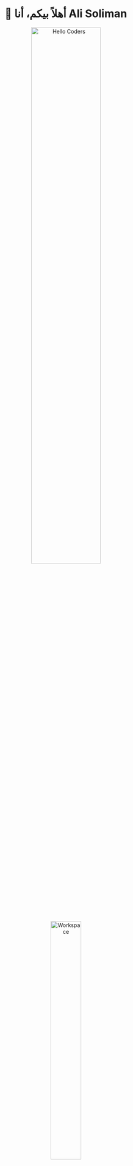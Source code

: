 <div align="center">

# 👋 أهلاً بيكم، أنا **Ali Soliman**  

<img src="https://github.com/ali-soliman/ali-soliman/blob/main/assets/hello.gif" alt="Hello Coders" width="60%"/> <br>
<img src="https://github.com/ali-soliman/ali-soliman/blob/main/assets/coding.gif" alt="Workspace" width="40%"/><br> 

![Profile Views](https://komarev.com/ghpvc/?username=ali-soliman&style=flat&color=orange&label=PROFILE+VIEWS)
![Hits](https://hits.seeyoufarm.com/api/count/incr/badge.svg?url=https://github.com/ali-soliman&count_bg=%2379C83D&title_bg=%23555555&icon=github.svg&icon_color=%23E7E7E7&title=HITS&edge_flat=false)
[![telegram badge](https://img.shields.io/badge/Telegram-grey?style=flat&logo=telegram)](https://t.me/yourtelegram) <br>

</div>

<hr></hr>

## 🚀 اللغات اللي بستخدمها

![C++](https://img.shields.io/badge/C%2B%2B-00599C?style=flat&logo=c%2B%2B&logoColor=white)
![HTML](https://img.shields.io/badge/HTML5-E34F26?style=flat&logo=html5&logoColor=white)
![CSS](https://img.shields.io/badge/CSS3-1572B6?style=flat&logo=css3&logoColor=white)
![JavaScript](https://img.shields.io/badge/JavaScript-323330?style=flat&logo=javascript&logoColor=F7DF1E)
![Scratch](https://img.shields.io/badge/Scratch-4D97FF?style=flat&logo=scratch&logoColor=white)
![SQL](https://img.shields.io/badge/SQL-336791?style=flat&logo=postgresql&logoColor=white)

```cpp
// Example in C++
#include <iostream>
using namespace std;
int main() {
   cout << "Hello, I'm Ali Soliman 👋" << endl;
   return 0;
}
